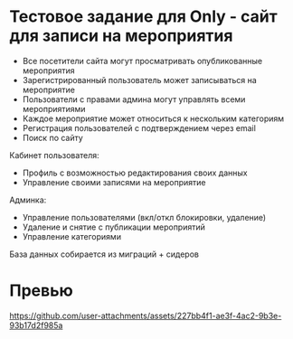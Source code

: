 # Тестовое задание для Only - сайт для записи на мероприятия

- Все посетители сайта могут просматривать опубликованные мероприятия
- Зарегистрированный пользователь может записываться на мероприятие
- Пользователи с правами админа могут управлять всеми мероприятиями
- Каждое мероприятие может относиться к нескольким категориям
- Регистрация пользователей с подтверждением через email
- Поиск по сайту

Кабинет пользователя:
- Профиль с возможностью редактирования своих данных
- Управление своими записями на мероприятие

Админка:
- Управление пользователями (вкл/откл блокировки, удаление)
- Удаление и снятие с публикации мероприятий
- Управление категориями

База данных собирается из миграций + сидеров

# Превью

https://github.com/user-attachments/assets/227bb4f1-ae3f-4ac2-9b3e-93b17d2f985a

